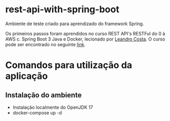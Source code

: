 # rest-api-with-spring-boot

Ambiente de teste criado para aprendizado do framework Spring.

Os primeiros passos foram aprendidos no curso REST API's RESTFul do 0 à AWS c. Spring Boot 3 Java e Docker, lecionado por [Leandro Costa](https://www.udemy.com/user/leandro-da-costa-goncalves/). O curso pode ser encontrado no seguinte [link](https://www.udemy.com/course/restful-apis-do-0-a-nuvem-com-springboot-e-docker/).

# Comandos para utilização da aplicação

## Instalação do ambiente
- Instalação localmente do OpenJDK 17
- docker-compose up -d
